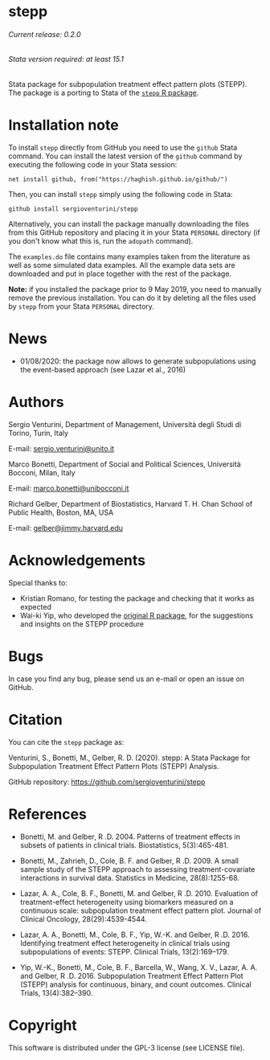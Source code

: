 # stepp
###### Current release: 0.2.0
###### Stata version required: at least 15.1
Stata package for subpopulation treatment effect pattern plots (STEPP). The package is a porting to Stata of the [`stepp` R package](https://cran.r-project.org/web/packages/stepp/index.html).

# Installation note    

To install `stepp` directly from GitHub you need to use the `github` Stata command. You can install the latest version of the `github` command by executing the following code in your Stata session:

    net install github, from("https://haghish.github.io/github/")

Then, you can install `stepp` simply using the following code in Stata:

    github install sergioventurini/stepp

Alternatively, you can install the package manually downloading the files from this GitHub repository and placing it in your Stata `PERSONAL` directory (if you don't know what this is, run the `adopath` command).

The `examples.do` file contains many examples taken from the literature as well as some simulated data examples. All the example data sets are downloaded and put in place together with the rest of the package.

**Note:** if you installed the package prior to 9 May 2019, you need to manually remove the previous installation. You can do it by deleting all the files used by `stepp` from your Stata `PERSONAL` directory.

# News
- 01/08/2020: the package now allows to generate subpopulations using the event-based approach (see Lazar et al., 2016)

# Authors
Sergio Venturini, Department of Management, Università degli Studi di Torino, Turin, Italy

E-mail: sergio.venturini@unito.it

Marco Bonetti, Department of Social and Political Sciences, Università Bocconi, Milan, Italy

E-mail: marco.bonetti@unibocconi.it

Richard Gelber, Department of Biostatistics, Harvard T. H. Chan School of Public Health, Boston, MA, USA

E-mail: gelber@jimmy.harvard.edu

# Acknowledgements
Special thanks to:
- Kristian Romano, for testing the package and checking that it works as expected
- Wai-ki Yip, who developed the [original R package](https://cran.r-project.org/web/packages/stepp/index.html), for the suggestions and insights on the STEPP procedure

# Bugs
In case you find any bug, please send us an e-mail or open an issue on GitHub.

# Citation
You can cite the `stepp` package as:

Venturini, S., Bonetti, M., Gelber, R. D. (2020). stepp: A Stata Package for Subpopulation Treatment Effect Pattern Plots (STEPP) Analysis.

GitHub repository: https://github.com/sergioventurini/stepp

# References
- Bonetti, M. and Gelber, R .D. 2004. Patterns of treatment effects in subsets of patients in clinical trials. Biostatistics, 5(3):465-481.

- Bonetti, M., Zahrieh, D., Cole, B. F. and Gelber, R .D. 2009. A small sample study of the STEPP approach to assessing treatment-covariate interactions in survival data. Statistics in Medicine, 28(8):1255-68.

- Lazar, A. A., Cole, B. F., Bonetti, M. and Gelber, R .D. 2010. Evaluation of treatment-effect heterogeneity using biomarkers measured on a continuous scale: subpopulation treatment effect pattern plot. Journal of Clinical Oncology, 28(29):4539-4544.

- Lazar, A. A., Bonetti, M., Cole, B. F., Yip, W.-K. and Gelber, R .D. 2016. Identifying treatment effect heterogeneity in clinical trials using subpopulations of events: STEPP. Clinical Trials, 13(2):169–179.

- Yip, W.-K., Bonetti, M., Cole, B. F., Barcella, W., Wang, X. V., Lazar, A. A. and Gelber, R .D. 2016. Subpopulation Treatment Effect Pattern Plot (STEPP) analysis for continuous, binary, and count outcomes. Clinical Trials, 13(4):382–390.

# Copyright
This software is distributed under the GPL-3 license (see LICENSE file).
